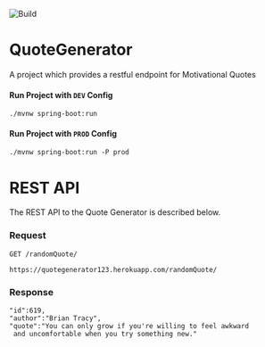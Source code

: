 ![Build](https://img.shields.io/github/workflow/status/Dhivakarkd/QuoteGenerator/Build)
# QuoteGenerator

A project which provides a restful endpoint for Motivational Quotes  

#### Run Project with `DEV` Config  

    ./mvnw spring-boot:run

#### Run Project with `PROD` Config  

    ./mvnw spring-boot:run -P prod

# REST API

The REST API to the Quote Generator is described below.

### Request

`GET /randomQuote/`

    https://quotegenerator123.herokuapp.com/randomQuote/

### Response

    "id":619,
    "author":"Brian Tracy",
    "quote":"You can only grow if you're willing to feel awkward 
     and uncomfortable when you try something new."




